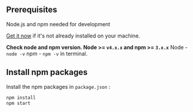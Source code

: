## Prerequisites

Node.js and npm needed for development
    
<a href="https://docs.npmjs.com/getting-started/installing-node" target="_blank" title="Installing Node.js and updating npm">
Get it now</a> if it's not already installed on your machine.
 
**Check node and npm version. Node >= `v4.x.x` and npm >= `3.x.x`**
Node - `node -v` 
npm -  `npm -v` in terminal.

## Install npm packages

Install the npm packages in `package.json` :

```bash
npm install
npm start
```
